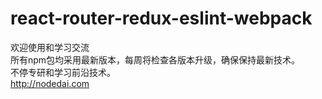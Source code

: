 # react-router-redux-eslint-webpack

欢迎使用和学习交流<br/>
所有npm包均采用最新版本，每周将检查各版本升级，确保保持最新技术。<br/>
不停专研和学习前沿技术。<br/>
http://nodedai.com
